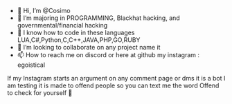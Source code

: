 - 👋 Hi, I’m @Cosimo
- 👀 I’m majoring in PROGRAMMING, Blackhat hacking, and governmental/financial hacking
- 🌱 I know how to code in these languages LUA,C#,Python,C,C++,JAVA,PHP,GO,RUBY
- 💞️ I’m looking to collaborate on any project name it
- 📫 How to reach me on discord or here at github my instagram : egoistical

If my Instagram starts an argument on any comment page or dms it is a bot I am testing it is made to offend people so you can text me the word Offend to check for yourself 🤬